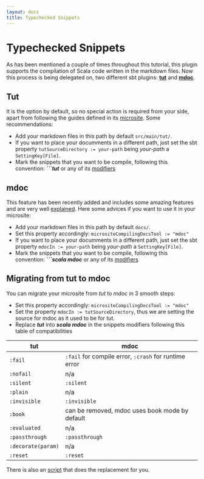 ```yaml
---
layout: docs
title: Typechecked Snippets
---
```


# Typechecked Snippets

As has been mentioned a couple of times throughout this tutorial, this plugin supports the compilation of Scala code written in the markdown files. Now this process is being delegated on, two different sbt plugins: [**tut**](https://github.com/tpolecat/tut) and [**mdoc**](https://github.com/scalameta/mdoc).

## Tut

It is the option by default, so no special action is required from your side, apart from following the guides defined in its [microsite](http://tpolecat.github.io/tut/). Some recommendations:

- Add your markdown files in this path by default `src/main/tut/`.
- If you want to place your documments in a different path, just set the sbt property `tutSourceDirectory := your-path` being _your-path_ a `SettingKey[File]`.
- Mark the snippets that you want to be compile, following this convention: **_```tut_** or any of its [modifiers](http://tpolecat.github.io/tut//modifiers.html)


## mdoc

This feature has been recently added and includes some amazing features and are very well [explained](https://scalameta.org/mdoc/). Here some advices if you want to use it in your microsite:

- Add your markdown files in this path by default `docs/`.
- Set this property accordingly: `micrositeCompilingDocsTool := "mdoc"`
- If you want to place your documments in a different path, just set the sbt property `mdocIn := your-path` being _your-path_ a `SettingKey[File]`.
- Mark the snippets that you want to be compile, following this convention: **_```scala mdoc_** or any of its [modifiers](https://scalameta.org/mdoc/docs/modifiers.html)

## Migrating from tut to mdoc

You can migrate your microsite from _tut_ to _mdoc_ in 3 smooth steps:

- Set this property accordingly: `micrositeCompilingDocsTool := "mdoc"`
- Set the property `mdocIn := tutSourceDirectory`, thus we are setting the source for mdoc as it used to be for tut.
- Replace **_tut_** into **_scala mdoc_** in the snippets modifiers following this table of compatibilities

| tut                | mdoc                                                  |
| ------------------ | ----------------------------------------------------- |
| `:fail`            | `:fail` for compile error, `:crash` for runtime error |
| `:nofail`          | n/a                                                   |
| `:silent`          | `:silent`                                             |
| `:plain`           | n/a                                                   |
| `:invisible`       | `:invisible`                                          |
| `:book`            | can be removed, mdoc uses book mode by default        |
| `:evaluated`       | n/a                                                   |
| `:passthrough`     | `:passthrough`                                        |
| `:decorate(param)` | n/a                                                   |
| `:reset`           | `:reset`                                              |

There is also an [script](https://github.com/scalameta/mdoc/blob/master/bin/migrate-tut.sh) that does the replacement for you.

